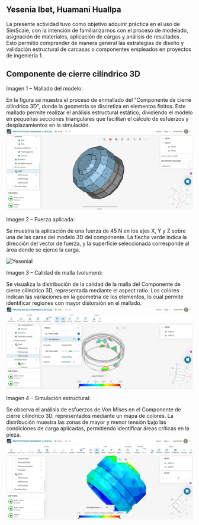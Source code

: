 ## Yesenia Ibet, Huamani Huallpa

La presente actividad tuvo como objetivo adquirir práctica en el uso de SimScale, con la intención de familiarizarnos con el proceso de modelado, asignación de materiales, aplicación de cargas y análisis de resultados. Esto permitió comprender de manera general las estrategias de diseño y validación estructural de carcasas o componentes empleados en proyectos de ingeniería 1.


## Componente de cierre cilíndrico 3D

 Imagen 1 – Mallado del modelo: 

En la figura se muestra el proceso de enmallado del “Componente de cierre cilíndrico 3D”, donde la geometría se discretiza en elementos finitos. Este mallado permite realizar el análisis estructural estático, dividiendo el modelo en pequeñas secciones triangulares que facilitan el cálculo de esfuerzos y desplazamientos en la simulación.
![Yesenial](/Imagenes/Ibet3.png) 





Imagen 2 – Fuerza aplicada:

Se muestra la aplicación de una fuerza de 45 N en los ejes X, Y y Z sobre una de las caras del modelo 3D del componente. La flecha verde indica la dirección del vector de fuerza, y la superficie seleccionada corresponde al área donde se ejerce la carga.

![Yesenial](/Imagenes/Ibe2.png)

Imagen 3 – Calidad de malla (volumen):

Se visualiza la distribución de la calidad de la malla del Componente de cierre cilíndrico 3D, representada mediante el aspect ratio. Los colores indican las variaciones en la geometría de los elementos, lo cual permite identificar regiones con mayor distorsión en el mallado.
![Yesenial](/Imagenes/Ibet1.png) 


 Imagen 4 – Simulación estructural:
 
Se observa el análisis de esfuerzos de Von Mises en el Componente de cierre cilíndrico 3D, representados mediante un mapa de colores. La distribución muestra las zonas de mayor y menor tensión bajo las condiciones de carga aplicadas, permitiendo identificar áreas críticas en la pieza.
![Yesenial](/Imagenes/Ibet4.png)
